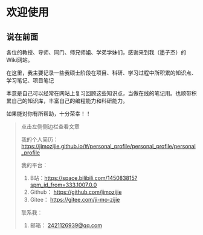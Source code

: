 # 欢迎使用

## 说在前面

各位的教授、导师、同门、师兄师姐、学弟学妹们，感谢来到我（墨子杰）的Wiki网站。

在这里，我主要记录一些我硕士阶段在项目、科研、学习过程中所积累的知识点、学习笔记、项目笔记

本意是自己可以经常在网站上复习回顾这些知识点，当做在线的笔记用。也顺带积累自己的知识库，丰富自己的编程能力和科研能力。

如果能对你有所帮助，十分荣幸！！


> 点击左侧侧边栏查看文章
>
> 我的个人简历：
>   https://jimozijie.github.io/#/personal_profile/personal_profile/personal_profile
> 
> 我的平台：
>   1. B站：https://space.bilibili.com/145083815?spm_id_from=333.1007.0.0
>   2. Github： https://github.com/jimozijie
>   3. Gitee： https://gitee.com/ji-mo-zijie
>
> 
> 联系我：
>   1. 邮箱： 2421126939@qq.com
